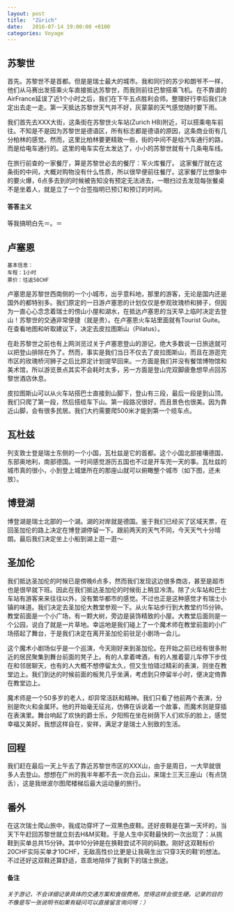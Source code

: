 ```yaml
---
layout: post
title:  "Zürich"
date:   2016-07-14 19:00:00 +0100
categories: Voyage 
---
```




<h2>苏黎世</h2>
首先。苏黎世不是首都。但是是瑞士最大的城市。我和同行的苏少和朗爷不一样，他们从马赛出发搭乘火车直接抵达苏黎世，而我则前往巴黎搭乘飞机。在不靠谱的AirFrance延误了近1个小时之后，我们在下午五点胜利会师。整理好行李后我们决定出去走一走。第一天抵达苏黎世天气并不好，灰蒙蒙的天气感觉随时要下雨。

我们首先去XXX大街，这条街在苏黎世火车站(Zurich HB)附近，可以搭乘电车前往。不知是不是因为苏黎世是德语区，所有标志都是德语的原因，这条商业街有几分柏林的感觉。然而，这里比柏林要更精致一些，街的中间不是给汽车通行的路，而是给电车通行的。这里的电车实在太发达了，小小的苏黎世就有十几条电车线。

在旅行前查的一家餐厅，算是苏黎世必去的餐厅：军火库餐厅。
这家餐厅就在这条街的中间，大概对购物没有什么性质，所以很早便前往餐厅。这家餐厅比想象中的要火爆，6点多去到的时候被告知没有预定无法进去，一眼扫过去发现每张餐桌不是坐着人，就是立了一个台签指明已预订和预订的时间。


<h4>答答主义</h4>
等我搞明白先＝。＝




<h2>卢塞恩</h2>

	基本信息：
	车程：1小时
	票价：往返50CHF
	

卢塞恩是苏黎世西南侧的一个小城市，出乎意料地，那里的游客，无论是国内还是国外的都特别多。我们原定的一日游卢塞恩的计划仅仅是参观玫瑰桥和狮子，但因为一直心心念念着瑞士的傍山小屋和湖水，在抵达卢塞恩的当天早上临时决定去登山！苏黎世的交通非常便捷（就是贵）。在卢塞恩火车站里面就有Tourist Guite。在查看地图和听取建议下，决定去皮拉图斯山（Pilatus）。

在赴苏黎世之前也有上网浏览过关于卢塞恩登山的游记，绝大多数说一日旅途就可以把登山排除在外了。然而，事实是我们当日不仅去了皮拉图斯山，而且在游逛完市区的玫瑰桥河狮子之后比原定计划提早回来。一方面是我们并没有餐馆博物馆和美术馆，所以游览景点其实不会耗时太多，另一方面是登山完双脚疲惫想早点回苏黎世酒店休息。

皮拉图斯山可以从火车站搭巴士直接到山脚下，登山有三段，最后一段是到山顶。我们只爬了第一段，然后搭缆车下山。第一段路况很好，而且景色也很美。因为靠近山脚，会有很多民居。我们大约需要爬500米才能到第一个缆车点。


<h2>瓦杜兹</h2>
列支敦士登是瑞士东侧的一个小国，瓦杜兹是它的首都。这个小国北部接壤德国，东部奥地利，南部德国。一时间感觉游历五国也不过是开车兜一天的事。瓦杜兹的城市真的很小，小到登上城堡所在的那座山就可以俯瞰整个城市（如下图，还未放）。

<h2>博登湖</h2>
博登湖是瑞士北部的一个湖。湖的对岸就是德国。鉴于我们已经买了区域天票，在回圣加伦的路上决定在博登湖停留一下。跟前两天的天气不同，今天天气十分晴朗。最后我们决定坐上小船到湖上逛一逛～

<h2>圣加伦</h2>
我们抵达圣加伦的时候已是傍晚6点多，然而我们发现这边很多商店，甚至是超市也是很早就下班。因此在我们抵达圣加伦的时候街上稍显冷清。除了火车站和巴士车站有游客来来往往以外，没有繁华都市的感觉。不过也正是这种感觉才有瑞士小镇的味道。我们决定去圣加伦大教堂参观一下。从火车站步行到大教堂约15分钟。教堂前面是一个小广场，有一颗大树，旁边是装饰精致的小屋。大教堂后面则是一个公园，说白了就是一片草地。幸运地是我们碰上了一个魔术师在教堂前面的小广场搭起了舞台，于是我们决定在离开圣加伦前驻足小剧场一会儿。

这个魔术小剧场似乎是一个巡演，今天刚好来到圣加伦。在开始之前已经有很多附近的居民聚集到舞台前面的凳子上。有的人拿着啤酒，有的人推着婴儿车停下步伐在和邻居聊天，也有的人大概不想停留太久，但又生怕错过精彩的表演，则坐在教堂边上。我们到达的时候前面的板凳几乎坐满，考虑到只停留半小时，便决定倚靠在教堂边上。

魔术师是一个50多岁的老人，却异常活跃和精神。我们只看了他前两个表演，分别是吹火和金属环。他的开始毫无征兆，仿佛在诉说着一个故事，而魔术则是穿插在表演里。舞台响起了欢快的爵士乐，夕阳照在坐在树荫下人们欢乐的脸上，感觉幸福又美好。我想这样自在，安祥，满足才是瑞士人别致的生活。


<h2>回程</h2>
我们赶在最后一天上午去了靠近苏黎世市区的XXX山，由于是周日，一大早就很多人去登山。想想在广州的我半年都不去一次白云山，来瑞士三天三座山（有点饶舌），这是我继波尔图爬楼梯后最大运动量的旅行。

<h2>番外</h2>
在这次瑞士爬山旅中，我成功穿坏了一双黑色皮鞋。还好皮鞋是在第一天坏的，当天下午赶回苏黎世就立刻去H&M买鞋。于是人生中买鞋最快的一次出现了：从挑鞋到买单总共15分钟。其中10分钟是在换鞋尝试不同的码数。刚好这双鞋标价20CHF实际买单才10CHF，无敌高性价比更是让我萌生出’只穿3天的鞋‘的想法。不过还好这双鞋还算舒适，乖乖地陪伴了我剩下的瑞士旅途。





<h4>备注</h4>
<i style = "font-size:13px;">关于游记，不会详细记录具体的交通方案和食宿费用。觉得这样会很生硬。记录的目的不像是写一张说明书如果有疑问可以直接留言询问呀：）</i>